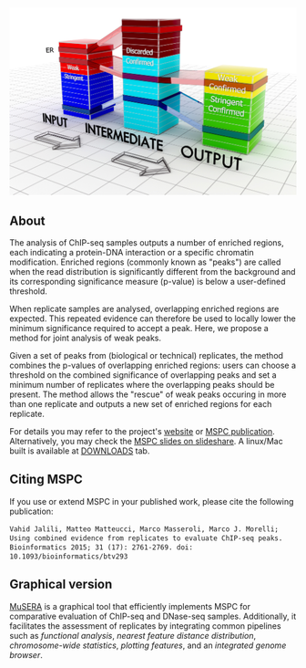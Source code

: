 ![](docs/Home_mspc.jpg)

## About

The analysis of ChIP-seq samples outputs a number of enriched regions, each indicating a protein-DNA interaction or a specific chromatin modification. Enriched regions (commonly known as "peaks") are called when the read distribution is significantly different from the background and its corresponding significance measure (p-value) is below a user-defined threshold.

When replicate samples are analysed, overlapping enriched regions are expected. This repeated evidence can therefore be used to locally lower the minimum significance required to accept a peak. Here, we propose a method for joint analysis of weak peaks.

Given a set of peaks from (biological or technical) replicates, the method combines the p-values of overlapping enriched regions: users can choose a threshold on the combined significance of overlapping peaks and set a minimum number of replicates where the overlapping peaks should be present. The method allows the "rescue" of weak peaks occuring in more than one replicate and outputs a new set of enriched regions for each replicate. 

For details you may refer to the project's [website](http://www.bioinformatics.deib.polimi.it/genomic_computing/MSPC/index.html) or [MSPC publication](http://bioinformatics.oxfordjournals.org/content/31/17/2761).
Alternatively, you may check the [MSPC slides on slideshare](http://www.slideshare.net/jalilivahid/mspc-50694133).
A linux/Mac built is available at [DOWNLOADS](https://mspc.codeplex.com/releases/view/611735) tab.


## Citing MSPC
If you use or extend MSPC in your published work, please cite the following publication:

    Vahid Jalili, Matteo Matteucci, Marco Masseroli, Marco J. Morelli;
    Using combined evidence from replicates to evaluate ChIP-seq peaks.
    Bioinformatics 2015; 31 (17): 2761-2769. doi: 10.1093/bioinformatics/btv293


## Graphical version
[MuSERA](Musera.codeplex.com) is a graphical tool that efficiently implements MSPC for comparative evaluation of ChIP-seq and DNase-seq samples. Additionally, it facilitates the assessment of replicates by integrating common pipelines such as _functional analysis_, _nearest feature distance distribution_, _chromosome-wide statistics_, _plotting features_, and an _integrated genome browser_.











